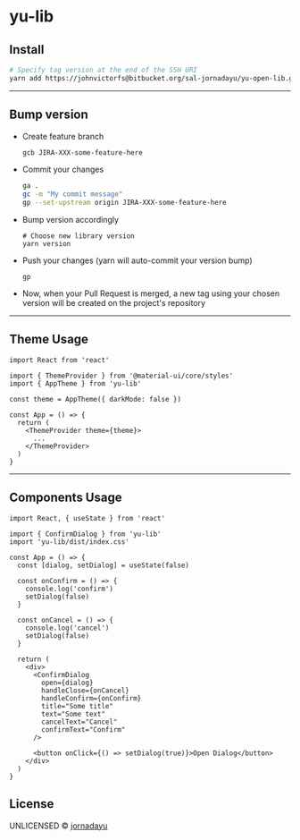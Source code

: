 # yu-lib

## Install

```bash
# Specify tag version at the end of the SSH URI
yarn add https://johnvictorfs@bitbucket.org/sal-jornadayu/yu-open-lib.git#v1.0.0
```

---

## Bump version

- Create feature branch

  ```bash
  gcb JIRA-XXX-some-feature-here
  ```

- Commit your changes

  ```bash
  ga .
  gc -m "My commit message"
  gp --set-upstream origin JIRA-XXX-some-feature-here
  ```

- Bump version accordingly

  ```
  # Choose new library version
  yarn version
  ```

- Push your changes (yarn will auto-commit your version bump)

  ```
  gp
  ```

- Now, when your Pull Request is merged, a new tag using your chosen version will be created on the project's repository

---

## Theme Usage

```tsx
import React from 'react'

import { ThemeProvider } from '@material-ui/core/styles'
import { AppTheme } from 'yu-lib'

const theme = AppTheme({ darkMode: false })

const App = () => {
  return (
    <ThemeProvider theme={theme}>
      ...
    </ThemeProvider>
  )
}
```

---

## Components Usage

```tsx
import React, { useState } from 'react'

import { ConfirmDialog } from 'yu-lib'
import 'yu-lib/dist/index.css'

const App = () => {
  const [dialog, setDialog] = useState(false)

  const onConfirm = () => {
    console.log('confirm')
    setDialog(false)
  }

  const onCancel = () => {
    console.log('cancel')
    setDialog(false)
  }

  return (
    <div>
      <ConfirmDialog
        open={dialog}
        handleClose={onCancel}
        handleConfirm={onConfirm}
        title="Some title"
        text="Some text"
        cancelText="Cancel"
        confirmText="Confirm"
      />

      <button onClick={() => setDialog(true)}>Open Dialog</button>
    </div>
  )
}
```

## License

UNLICENSED © [jornadayu](https://bitbucket.org/sal-jornadayu/yulib)
